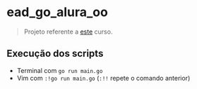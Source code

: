 # ead_go_alura_oo

> Projeto referente a [este](https://www.alura.com.br/curso-online-go-lang-oo) curso.

## Execução dos scripts

- Terminal com `go run main.go`
- Vim com `:!go run main.go` (`:!!` repete o comando anterior)
